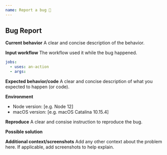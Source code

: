 ```yaml
---
name: Report a bug 🐞
---
```


## Bug Report

**Current behavior**
A clear and concise description of the behavior.

**Input workflow**
The workflow used it while the bug happened.

```yaml
jobs:
  - uses: an-action
  - args:
```

**Expected behavior/code**
A clear and concise description of what you expected to happen (or code).

**Environment**

- Node version: [e.g. Node 12]
- macOS version: [e.g. macOS Catalina 10.15.4]

**Reproduce**
A clear and consise instruction to reproduce the bug.

**Possible solution**

<!--- Only if you have suggestions on a fix for the bug -->

**Additional context/screenshots**
Add any other context about the problem here. If applicable, add screenshots to help explain.
